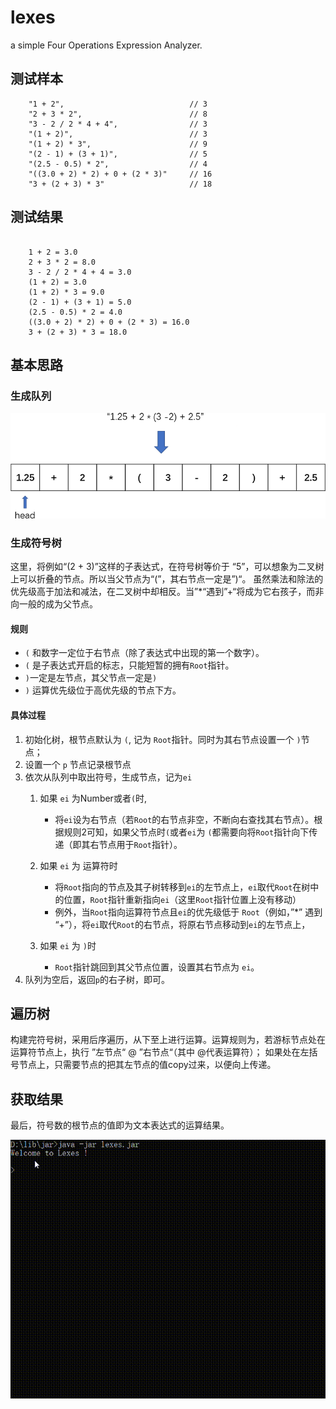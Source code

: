 # lexes

a simple Four Operations Expression Analyzer.



## 测试样本

```text
    "1 + 2",                            // 3
    "2 + 3 * 2",                        // 8
    "3 - 2 / 2 * 4 + 4",                // 3
    "(1 + 2)",                          // 3
    "(1 + 2) * 3",                      // 9
    "(2 - 1) + (3 + 1)",                // 5
    "(2.5 - 0.5) * 2",                  // 4
    "((3.0 + 2) * 2) + 0 + (2 * 3)"     // 16
    "3 + (2 + 3) * 3"                   // 18

```

## 测试结果

```text

    1 + 2 = 3.0
    2 + 3 * 2 = 8.0
    3 - 2 / 2 * 4 + 4 = 3.0
    (1 + 2) = 3.0
    (1 + 2) * 3 = 9.0
    (2 - 1) + (3 + 1) = 5.0
    (2.5 - 0.5) * 2 = 4.0
    ((3.0 + 2) * 2) + 0 + (2 * 3) = 16.0
    3 + (2 + 3) * 3 = 18.0

```

## 基本思路

### 生成队列

![生成队列](assets/created-symbols-queue.png)

### 生成符号树

这里，将例如“(2 + 3)”这样的子表达式，在符号树等价于 “5”，可以想象为二叉树上可以折叠的节点。所以当父节点为“(”，其右节点一定是”)“。
虽然乘法和除法的优先级高于加法和减法，在二叉树中却相反。当”*“遇到”+“将成为它右孩子，而非向一般的成为父节点。

#### 规则

- `(` 和数字一定位于右节点（除了表达式中出现的第一个数字）。
- `(` 是子表达式开启的标志，只能短暂的拥有`Root`指针。
- `)`一定是左节点，其父节点一定是`)`
- `)` 运算优先级位于高优先级的节点下方。

#### 具体过程

1. 初始化树，根节点默认为 `(`, 记为 `Root`指针。同时为其右节点设置一个 `)`节点；
2. 设置一个 `p` 节点记录根节点
3. 依次从队列中取出符号，生成节点，记为`ei`
   1. 如果 `ei` 为Number或者`(`时, 
      - 将`ei`设为右节点（若`Root`的右节点非空，不断向右查找其右节点）。根据规则2可知，如果父节点时`(`或者`ei`为
        `(`都需要向将`Root`指针向下传递（即其右节点用于`Root`指针）。

   2. 如果 `ei` 为 运算符时
      - 将`Root`指向的节点及其子树转移到`ei`的左节点上，`ei`取代`Root`在树中的位置，`Root`指针重新指向`ei`（这里`Root`指针位置上没有移动）
      - 例外，当`Root`指向运算符节点且`ei`的优先级低于 `Root`（例如，”*” 遇到 “+”），将`ei`取代`Root`的右节点，将原右节点移动到`ei`的左节点上，
   
   3. 如果 `ei` 为 `)`时
      - `Root`指针跳回到其父节点位置，设置其右节点为 `ei`。
4. 队列为空后，返回`p`的右子树，即可。

## 遍历树

构建完符号树，采用后序遍历，从下至上进行运算。运算规则为，若游标节点处在运算符节点上，执行 ”左节点“ @ ”右节点“（其中 @代表运算符）；
如果处在左括号节点上，只需要节点的把其左节点的值copy过来，以便向上传递。

## 获取结果

最后，符号数的根节点的值即为文本表达式的运算结果。

![](assets/2020-12-24-17-09-18.gif)

